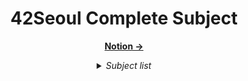 <div align="center">

  # 42Seoul Complete Subject
  [**Notion →**][Notion]

  <details>
    <summary>
      <i> Subject list </i>
    </summary>
    <p>

  - LaPiscine
  - ---
  - libft
  - get_next_line
  - born2beroot
  - ft_printf
  - ---
  - push_swap
  - so_long
  - minitalk
  - ---
  - minishell
  - Philosopher
  - ---
  - Cub3D
  - NetPractice
  - CPP Module 00-04
  - ---
  - Inception


    </p>
  </details>
</div>

[Notion]: https://sapphire-sardine-55a.notion.site/42Seoul-e97fc1974224406788ad77ca63ccfe5f?pvs=4
